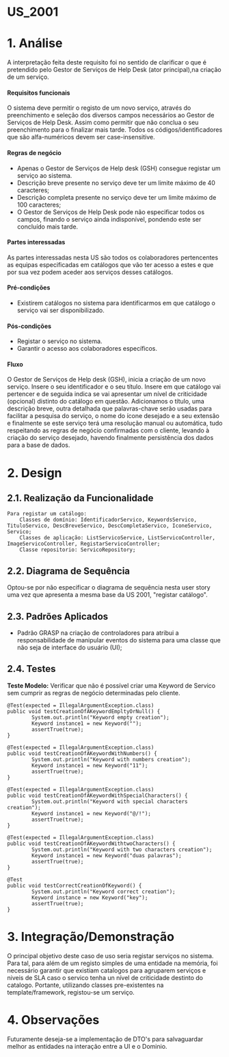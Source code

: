 # US_2001

# 1. Análise

A interpretação feita deste requisito foi no sentido de clarificar o que é pretendido pelo Gestor de Serviços de Help Desk (ator principal),na criação de um serviço.

#### Requisitos funcionais

O sistema deve permitir o registo de um novo serviço, através do preenchimento e seleção dos diversos campos necessários ao Gestor de Serviços de Help Desk. Assim como permitir que não conclua o seu preenchimento para o finalizar mais tarde. Todos os códigos/identificadores que são alfa-numéricos devem ser case-insensitive.

#### Regras de negócio

* Apenas o Gestor de Serviços de Help desk (GSH) consegue registar um serviço ao sistema.
* Descrição breve presente no serviço deve ter um limite máximo de 40 caracteres;
* Descrição completa presente no serviço deve ter um limite máximo de 100 caracteres;
* O Gestor de Serviços de Help Desk pode não especificar todos os campos, finando o serviço ainda indisponível, pondendo este ser concluído mais tarde.

#### Partes interessadas

As partes interessadas nesta US são todos os colaboradores pertencentes as equipas especificadas em catálogos que vão ter acesso a estes e que por sua vez podem aceder aos serviços desses catálogos.

#### Pré-condições

* Existirem catálogos no sistema para identificarmos em que catálogo o serviço vai ser disponibilizado.

#### Pós-condições

* Registar o serviço no sistema.
* Garantir o acesso aos colaboradores específicos.

#### Fluxo

O Gestor de Serviços de Help desk (GSH), inicia a criação de um novo serviço. Insere o seu identificador e o seu título. Insere em que catálogo vai pertencer e de seguida indica se vai apresentar um nível de criticidade (opcional) distinto do catálogo em questão. Adicionamos o título, uma descrição breve, outra detalhada que palavras-chave serão usadas para facilitar a pesquisa do serviço, o nome do ícone desejado e a seu extensão e finalmente se este serviço terá uma resolução manual ou automática, tudo respeitando as regras de negócio confirmadas com o cliente, levando à criação do serviço desejado, havendo finalmente persistência dos dados para a base de dados.

# 2. Design

## 2.1. Realização da Funcionalidade

	Para registar um catálogo:
		Classes de domínio: IdentificadorServico, KeywordsServico, TituloServico, DescBreveServico, DescCompletaServico, IconeServico, Servico;
		Classes de aplicação: ListServicoService, ListServicoController, ImageServicoController, RegistarServicoController;
		Classe repositorio: ServicoRepository;

## 2.2. Diagrama de Sequência

Optou-se por não especificar o diagrama de sequência nesta user story uma vez que apresenta a mesma base da US 2001, "registar catálogo".

## 2.3. Padrões Aplicados

* Padrão GRASP na criação de controladores para atribui a responsabilidade de manipular eventos do sistema para uma classe que não seja de interface do usuário (UI);

## 2.4. Testes

**Teste Modelo:** Verificar que não é possível criar uma Keyword de Servico sem cumprir as regras de negócio determinadas pelo cliente.

	@Test(expected = IllegalArgumentException.class)
	public void testCreationOfAKeywordEmpltyOrNull() {
			System.out.println("Keyword empty creation");
			Keyword instance1 = new Keyword("");
			assertTrue(true);
	}

	@Test(expected = IllegalArgumentException.class)
	public void testCreationOfAKeywordWithNumbers() {
			System.out.println("Keyword with numbers creation");
			Keyword instance1 = new Keyword("11");
			assertTrue(true);
	}

	@Test(expected = IllegalArgumentException.class)
	public void testCreationOfAKeywordWithSpecialCharacters() {
			System.out.println("Keyword with special characters creation");
			Keyword instance1 = new Keyword("@/!");
			assertTrue(true);
	}

	@Test(expected = IllegalArgumentException.class)
	public void testCreationOfAKeywordWithtwoCharacters() {
			System.out.println("Keyword with two characters creation");
			Keyword instance1 = new Keyword("duas palavras");
			assertTrue(true);
	}

	@Test
	public void testCorrectCreationOfKeyword() {
			System.out.println("Keyword correct creation");
			Keyword instance = new Keyword("key");
			assertTrue(true);
	}

# 3. Integração/Demonstração

O principal objetivo deste caso de uso seria registar serviços no sistema. Para tal, para além de um registo simples de uma entidade na memória, foi necessário garantir que existiam catalogos para agruparem serviços e niveis de SLA caso o servico tenha un nível de criticidade destinto do catalogo. Portante, utilizando classes pre-existentes na template/framework, registou-se um serviço.

# 4. Observações

Futuramente deseja-se a implementação de DTO's para salvaguardar melhor as entidades na interação entre a UI e o Dominio. 
